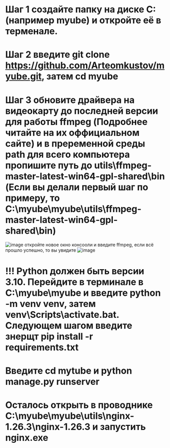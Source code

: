 # Шаг 1 создайте папку на диске C: (например myube) и откройте её в терменале.
# Шаг 2 введите git clone https://github.com/Arteomkustov/myube.git, затем cd myube
# Шаг 3 обновите драйвера на видеокарту до последней версии для работы ffmpeg (Подробнее читайте на их оффициальном сайте) и в преременной среды path для всего компьютера пропишите путь до utils\ffmpeg-master-latest-win64-gpl-shared\bin (Если вы делали первый шаг по примеру, то C:\myube\myube\utils\ffmpeg-master-latest-win64-gpl-shared\bin)
![image](https://github.com/user-attachments/assets/e2787357-41c4-48f6-9791-643265868a9b)
откройте новое окно консооли и введите ffmpeg, если всё прошло успешно, то вы увидите
![image](https://github.com/user-attachments/assets/e1cc1a7d-18b8-470b-8a7d-54a1a1bf996c)
# !!! Python должен быть версии 3.10. Перейдите в терминале в C:\myube\myube и введите python -m venv venv, затем venv\Scripts\activate.bat. Следующем шагом введите знерщт pip install -r requirements.txt
# Введите cd mytube и python manage.py runserver
# Осталось открыть в проводнике C:\myube\myube\utils\nginx-1.26.3\nginx-1.26.3 и запустить nginx.exe
